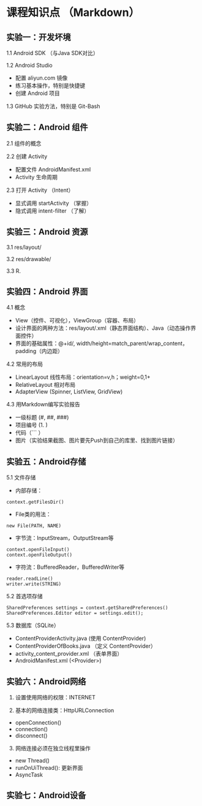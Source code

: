 # 课程知识点 （Markdown）

## 实验一：开发坏境

1.1 Android SDK （与Java SDK对比）  

1.2 Android Studio   
- 配置 aliyun.com 镜像
- 练习基本操作，特别是快捷键
- 创建 Android 项目   

1.3 GitHub 实验方法，特别是 Git-Bash

## 实验二：Android 组件

2.1 组件的概念   

2.2 创建 Activity    
- 配置文件 AndroidManifest.xml 
- Activity 生命周期

2.3 打开 Activity （Intent）
- 显式调用 startActivity （掌握） 
- 隐式调用 intent-filter （了解）

## 实验三：Android 资源

3.1 res/layout/

3.2 res/drawable/ 

3.3 R.

## 实验四：Android 界面  

4.1 概念  

- View（控件、可视化），ViewGroup（容器、布局）
- 设计界面的两种方法：res/layout/.xml（静态界面结构）、Java（动态操作界面控件）  
- 界面的基础属性：@+id/, width/height=match_parent/wrap_content，padding（内边距）  

4.2 常用的布局  

- LinearLayout 线性布局：orientation=v,h；weight=0,1+
- RelativeLayout 相对布局  
- AdapterView (Spinner, ListView, GridView)

4.3 用Markdown编写实验报告  

- 一级标题 (#, ##, ###)  
- 项目编号 (1. ) 
- 代码（``` ）  
- 图片（实验结果截图、图片要先Push到自己的库里、找到图片链接）



## 实验五：Android存储

5.1 文件存储  

- 内部存储：  
```  
context.getFilesDir()
```  
- File类的用法：  
```
new File(PATH, NAME)
```  
- 字节流：InputStream，OutputStream等  
```
context.openFileInput() 
context.openFileOutput()  
```
- 字符流：BufferedReader，BufferedWriter等  
```   
reader.readLine()  
writer.write(STRING)  
```  

5.2 首选项存储  

```  
SharedPreferences settings = context.getSharedPreferences()
SharedPreferences.Editor editor = settings.edit();
```  

5.3 数据库（SQLite） 

- ContentProviderActivity.java (使用 ContentProvider)
- ContentProviderOfBooks.java （定义 ContentProvider）
- activity_content_provider.xml （表单界面）
- AndroidManifest.xml (\<Provider\>)

## 实验六：Android网络

1. 设置使用网络的权限：INTERNET

2. 基本的网络连接类：HttpURLConnection 

- openConnection()
- connection()
- disconnect() 

3. 网络连接必须在独立线程里操作

- new Thread()
- runOnUiThread(): 更新界面  
- AsyncTask


## 实验七：Android设备


